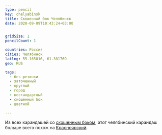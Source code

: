 ```yaml
---
type: pencil
key: chelyabinsk
title: Скошенный бок Челябинск
date: 2020-09-09T10:43:24+03:00


gridSize: 1
pencilCount: 1

countries: Россия
cities: Челябинск
latlng: 55.165016, 61.381769
geo: RUS

tags:
  - без резинки
  - заточенный
  - круглый
  - город
  - нестандартный
  - скошенный бок
  - цветной

---
```


Из всех карандашей со [скошенным боком](?tag=скошенный%20бок), этот челябинский карандаш больше всего похож на [Красноярский](?display=krasnoyarsk).
